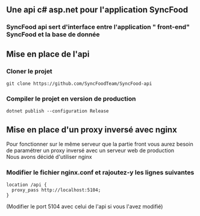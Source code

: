 ## Une api c# asp.net pour l'application SyncFood

### SyncFood api sert d'interface entre l'application " front-end" SyncFood et la base de donnée

## Mise en place de l'api

### Cloner le projet
```
git clone https://github.com/SyncFoodTeam/SyncFood-api
```
### Compiler le projet en version de production
```
dotnet publish --configuration Release
```

## Mise en place d'un proxy inversé avec nginx
Pour fonctionner sur le même serveur que la partie front vous aurez besoin de paramétrer un proxy inversé avec un serveur web de production  
Nous avons décidé d'utiliser nginx  

### Modifier le fichier nginx.conf et rajoutez-y les lignes suivantes
```
location /api {
  proxy_pass http://localhost:5104;
}
```
(Modifier le port 5104 avec celui de l'api si vous l'avez modifié)
